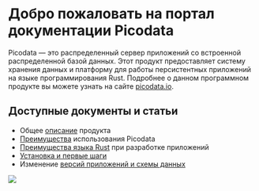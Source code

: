 <!-- Global site tag (gtag.js) - Google Analytics -->
<script async src="https://www.googletagmanager.com/gtag/js?id=G-6X8Z5N2CGR"></script>
<script>
  window.dataLayer = window.dataLayer || [];
  function gtag(){dataLayer.push(arguments);}
  gtag('js', new Date());

  gtag('config', 'G-6X8Z5N2CGR');
</script>
<script>
(function(i,s,o,g,r,a,m){i['GoogleAnalyticsObject']=r;i[r]=i[r]||function(){
(i[r].q=i[r].q||[]).push(arguments)},i[r].l=1*new Date();a=s.createElement(o),
m=s.getElementsByTagName(o)[0];a.async=1;a.src=g;m.parentNode.insertBefore(a,m)
})(window,document,'script','https://www.google-analytics.com/analytics.js','ga');
// Creates an adblock detection plugin.
ga('provide', 'adblockTracker', function(tracker, opts) {
var ad = document.createElement('ins');
ad.className = 'AdSense'; //Name of ad partner you're working with.
ad.style.display = 'block';
ad.style.position = 'absolute';
ad.style.top = '-1px';
ad.style.height = '1px';
document.body.appendChild(ad);
tracker.set('dimension' + opts.dimensionIndex, !ad.clientHeight);
document.body.removeChild(ad);
});
ga('create', 'G-6X8Z5N2CGR', 'auto'); //Your tracking ID.
ga('require', 'adblockTracker', {dimensionIndex: 1});
ga('send', 'pageview');
</script>

# Добро пожаловать на портал документации Picodata
Picodata  — это распределенный сервер приложений со встроенной распределенной базой данных. Этот продукт предоставляет систему хранения данных и платформу для работы персистентных приложений на языке программирования Rust.
Подробнее о данном программном продукте вы можете узнать на сайте [picodata.io](https://www.picodata.io).

## Доступные документы и статьи

* Общее [описание](description) продукта
* [Преимущества](benefits) использования Picodata
* [Преимущества языка Rust](benefits_rust) при разработке приложений
* [Установка и первые шаги](install)
* Изменение [версий приложений и схемы данных](arch)

<a href="https://hits.seeyoufarm.com"><img src="https://hits.seeyoufarm.com/api/count/incr/badge.svg?url=https%3A%2F%2Fdocs.picodata.io%2Fpicodata%2F&count_bg=%2379C83D&title_bg=%23555555&icon=&icon_color=%23E7E7E7&title=hits&edge_flat=false"/></a>